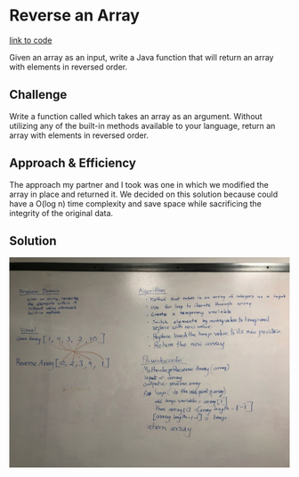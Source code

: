 # Reverse an Array
[link to code](https://github.com/RomellPineda/data-structures-and-algorithms/blob/master/code401challenges/src/main/java/code401challenges/ArrayReverse.java)

Given an array as an input, write a Java function that will return an array with elements in reversed order.

## Challenge
Write a function called which takes an array as an argument. Without utilizing any of the built-in methods available to your language, return an array with elements in reversed order.

## Approach & Efficiency
The approach my partner and I took was one in which we modified the array in place and returned it.  We decided on this solution because could have a O(log n) time complexity and save space while sacrificing the integrity of the original data.

## Solution
![whiteboard solution](https://github.com/RomellPineda/data-structures-and-algorithms/blob/master/assets/reverse-array.jpg)
